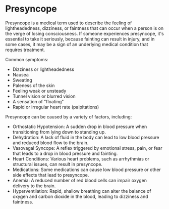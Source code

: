# Presyncope

Presyncope is a medical term used to describe the feeling of lightheadedness, dizziness, or faintness that can occur when a person is on the verge of losing consciousness. If someone experiences presyncope, it's essential to take it seriously, because fainting can result in injury, and in some cases, it may be a sign of an underlying medical condition that requires treatment. 

Common symptoms:

* Dizziness or lightheadedness
* Nausea
* Sweating
* Paleness of the skin
* Feeling weak or unsteady
* Tunnel vision or blurred vision
* A sensation of "floating"
* Rapid or irregular heart rate (palpitations)

Presyncope can be caused by a variety of factors, including:

* Orthostatic Hypotension: A sudden drop in blood pressure when transitioning from lying down to standing up.
* Dehydration: A lack of fluid in the body can lead to low blood pressure and reduced blood flow to the brain.
* Vasovagal Syncope: A reflex triggered by emotional stress, pain, or fear that leads to a drop in blood pressure and fainting.
* Heart Conditions: Various heart problems, such as arrhythmias or structural issues, can result in presyncope.
* Medications: Some medications can cause low blood pressure or other side effects that lead to presyncope.
* Anemia: A reduced number of red blood cells can impair oxygen delivery to the brain.
* Hyperventilation: Rapid, shallow breathing can alter the balance of oxygen and carbon dioxide in the blood, leading to dizziness and faintness.

